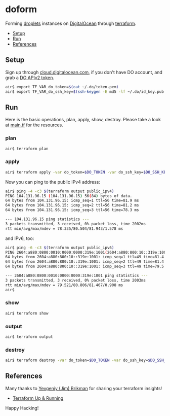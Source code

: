 # doform

Forming [droplets](https://www.digitalocean.com/products/compute/)
instances on [DigitalOcean](https://digitalocean.com)
through [terraform](https://terraform.io).

- [Setup](#setup)
- [Run](#run)
- [References](#references)

## Setup

Sign up through [cloud.digitalocean.com](https://cloud.digitalocean.com/registrations/new), if you don't have DO account, and grab a [DO APIv2 token](https://www.digitalocean.com/community/tutorials/how-to-use-the-digitalocean-api-v2).

```sh
air$ export TF_VAR_do_token=$(cat ~/.do/token.pem)
air$ export TF_VAR_do_ssh_key=$(ssh-keygen -E md5 -lf ~/.do/id_key.pub|awk '{print $2}'|sed 's/MD5://')
```

## Run

Here is the basic operations, plan, apply, show, destroy.
Please take a look at [main.tf](main.tf) for the resources.

### plan

```sh
air$ terraform plan
```

### apply

```sh
air$ terraform apply -var do_token=$DO_TOKEN -var do_ssh_key=$DO_SSH_KEY
```

Now you can ping to the public IPv4 address:

```sh
air$ ping -4 -c3 $(terraform output public_ipv4)
PING 104.131.96.15 (104.131.96.15) 56(84) bytes of data.
64 bytes from 104.131.96.15: icmp_seq=1 ttl=56 time=81.9 ms
64 bytes from 104.131.96.15: icmp_seq=2 ttl=56 time=81.2 ms
64 bytes from 104.131.96.15: icmp_seq=3 ttl=56 time=78.3 ms

--- 104.131.96.15 ping statistics ---
3 packets transmitted, 3 received, 0% packet loss, time 2002ms
rtt min/avg/max/mdev = 78.335/80.504/81.943/1.578 ms
```
and IPv6, too:

```sh
air$ ping -6 -c3 $(terraform output public_ipv6)
PING 2604:a880:0800:0010:0000:0000:319e:1001(2604:a880:800:10::319e:1001) 56 data bytes
64 bytes from 2604:a880:800:10::319e:1001: icmp_seq=1 ttl=49 time=81.4 ms
64 bytes from 2604:a880:800:10::319e:1001: icmp_seq=2 ttl=49 time=81.4 ms
64 bytes from 2604:a880:800:10::319e:1001: icmp_seq=3 ttl=49 time=79.5 ms

--- 2604:a880:0800:0010:0000:0000:319e:1001 ping statistics ---
3 packets transmitted, 3 received, 0% packet loss, time 2003ms
rtt min/avg/max/mdev = 79.521/80.806/81.467/0.908 ms
air$
```

### show

```sh
air$ terraform show
```

### output

```sh
air$ terraform output
```

### destroy

```sh
air$ terraform destroy -var do_token=$DO_TOKEN -var do_ssh_key=$DO_SSH_KEY
```

## References

Many thanks to [Yevgeniy (Jim) Brikman](http://www.ybrikman.com/) for
sharing your terraform insights!

- [Terraform Up & Running](http://shop.oreilly.com/product/0636920061939.do)

Happy Hacking!
